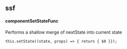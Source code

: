 ## ssf
#### componentSetStateFunc
Performs a shallow merge of nextState into current state
```
this.setState((state, props) => { return { $0 }});

```